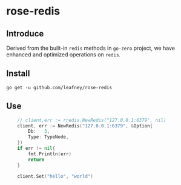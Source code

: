 # rose-redis

## Introduce

Derived from the built-in `redis` methods in `go-zero` project, we have enhanced and optimized operations on `redis`.

## Install

```
go get -u github.com/leafney/rose-redis
```

## Use

```go
    // client,err := rredis.NewRedis("127.0.0.1:6379", nil)
    client, err := NewRedis("127.0.0.1:6379", &Option{
        Db:   3,
        Type: TypeNode,
    })
	if err != nil{
		fmt.Println(err)
		return
	}
	
	client.Set("hello", "world")
```
